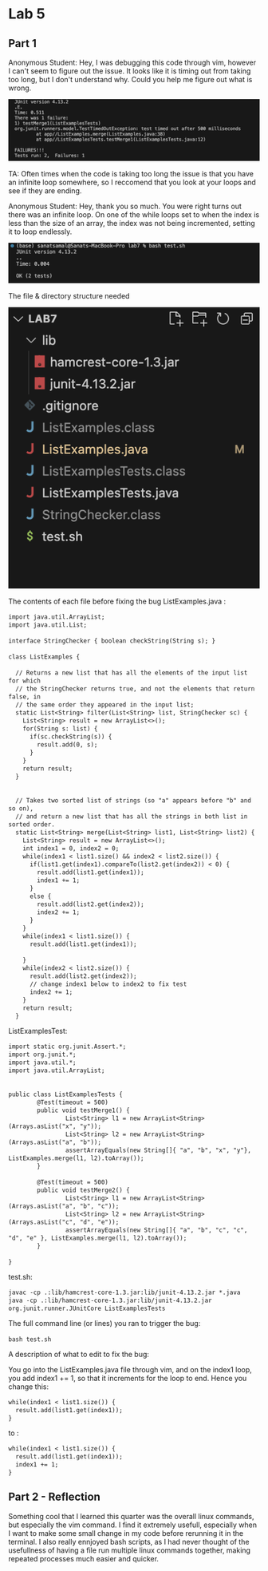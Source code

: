 # Lab 5

## Part 1
Anonymous Student:
Hey, I was debugging this code through vim, however I can't seem to figure out the issue. It looks like it is timing out from taking too long, but I don't understand why. Could you help me figure out what is wrong. 


![Image](testFail.png)


TA: 
Often times when the code is taking too long the issue is that you have an infinite loop somewhere, so I reccomend that you look at your loops and see if they are ending. 

Anonymous Student: 
Hey, thank you so much. You were right turns out there was an infinite loop. On one of the while loops set to when the index is less than the size of an array, the index was not being incremented, setting it to loop endlessly. 


![Image](testSuccess.png)




The file & directory structure needed


![Image](fileStructure.png)



The contents of each file before fixing the bug
ListExamples.java : 
```
import java.util.ArrayList;
import java.util.List;

interface StringChecker { boolean checkString(String s); }

class ListExamples {

  // Returns a new list that has all the elements of the input list for which
  // the StringChecker returns true, and not the elements that return false, in
  // the same order they appeared in the input list;
  static List<String> filter(List<String> list, StringChecker sc) {
    List<String> result = new ArrayList<>();
    for(String s: list) {
      if(sc.checkString(s)) {
        result.add(0, s);
      }
    }
    return result;
  }


  // Takes two sorted list of strings (so "a" appears before "b" and so on),
  // and return a new list that has all the strings in both list in sorted order.
  static List<String> merge(List<String> list1, List<String> list2) {
    List<String> result = new ArrayList<>();
    int index1 = 0, index2 = 0;
    while(index1 < list1.size() && index2 < list2.size()) {
      if(list1.get(index1).compareTo(list2.get(index2)) < 0) {
        result.add(list1.get(index1));
        index1 += 1;
      }
      else {
        result.add(list2.get(index2));
        index2 += 1;
      }
    }
    while(index1 < list1.size()) {
      result.add(list1.get(index1));

    }
    while(index2 < list2.size()) {
      result.add(list2.get(index2));
      // change index1 below to index2 to fix test
      index2 += 1;
    }
    return result;
  }
```

ListExamplesTest: 
```
import static org.junit.Assert.*;
import org.junit.*;
import java.util.*;
import java.util.ArrayList;


public class ListExamplesTests {
        @Test(timeout = 500)
        public void testMerge1() {
                List<String> l1 = new ArrayList<String>(Arrays.asList("x", "y"));
                List<String> l2 = new ArrayList<String>(Arrays.asList("a", "b"));
                assertArrayEquals(new String[]{ "a", "b", "x", "y"}, ListExamples.merge(l1, l2).toArray());
        }

        @Test(timeout = 500)
        public void testMerge2() {
                List<String> l1 = new ArrayList<String>(Arrays.asList("a", "b", "c"));
                List<String> l2 = new ArrayList<String>(Arrays.asList("c", "d", "e"));
                assertArrayEquals(new String[]{ "a", "b", "c", "c", "d", "e" }, ListExamples.merge(l1, l2).toArray());
        }

}
```



test.sh:
```
javac -cp .:lib/hamcrest-core-1.3.jar:lib/junit-4.13.2.jar *.java
java -cp .:lib/hamcrest-core-1.3.jar:lib/junit-4.13.2.jar org.junit.runner.JUnitCore ListExamplesTests
```


The full command line (or lines) you ran to trigger the bug:

`bash test.sh`

A description of what to edit to fix the bug:


You go into the ListExamples.java file through vim, and on the index1 loop, you add index1 += 1, so that it increments for the loop to end. 
Hence you change this: 
```
while(index1 < list1.size()) {
  result.add(list1.get(index1));
}
```
to :
```
while(index1 < list1.size()) {
  result.add(list1.get(index1));
  index1 += 1;
}
```




## Part 2 - Reflection

Something cool that I learned this quarter was the overall linux commands, but especially the vim command. I find it extremely usefull, especially when I want to make some small change in my code before rerunning it in the terminal. I also really ennjoyed bash scripts, as I had never thought of the usefullness of having a file run multiple linux commands together, making repeated processes much easier and quicker. 
